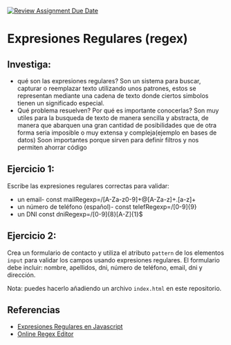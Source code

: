 [![Review Assignment Due Date](https://classroom.github.com/assets/deadline-readme-button-24ddc0f5d75046c5622901739e7c5dd533143b0c8e959d652212380cedb1ea36.svg)](https://classroom.github.com/a/aRQGnba4)

# Expresiones Regulares (regex)

## Investiga:

- qué son las expresiones regulares?
  Son un sistema para buscar, capturar o reemplazar texto utilizando unos patrones, estos se representan mediante una cadena de texto donde ciertos simbolos tienen un significado especial.
- Qué problema resuelven? Por qué es importante conocerlas?
  Son muy utiles para la busqueda de texto de manera sencilla y abstracta, de manera que abarquen una gran cantidad de posibilidades que de otra forma seria imposible o muy extensa y compleja(ejemplo en bases de datos)
  Soon importantes porque sirven para definir filtros y nos permiten ahorrar código

## Ejercicio 1:

Escribe las expresiones regulares correctas para validar:

- un email-
  const mailRegexp=/[A-Za-z0-9]+\@[A-Za-z]+\.[a-z]+
- un número de teléfono (español)-
  const telefRegexp=/[0-9]{9}
- un DNI
  const dniRegexp=/[0-9]{8}[A-Z]{1}$

## Ejercicio 2:

Crea un formulario de contacto y utiliza el atributo `pattern` de los elementos `input` para validar los campos usando expresiones regulares. El formulario debe incluir: nombre, apellidos, dni, número de teléfono, email, dni y dirección.

Nota: puedes hacerlo añadiendo un archivo `index.html` en este repositorio.

## Referencias

- [Expresiones Regulares en Javascript](https://developer.mozilla.org/en-US/docs/Web/JavaScript/Guide/Regular_expressions)
- [Online Regex Editor](https://regex101.com/)
